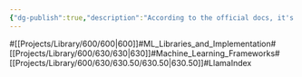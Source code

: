```yaml
---
{"dg-publish":true,"description":"According to the official docs, it's a production-ready framework for RAG-specific operations..","permalink":"/projects/library/600/630/630-50/630-50/","dgPassFrontmatter":true,"noteIcon":"0","created":"2024-05-12T00:50:58.216+09:00","updated":"2024-06-20T03:24:32.538+09:00"}
---
```


#[[Projects/Library/600/600\|600]]#ML_Libraries_and_Implementation#[[Projects/Library/600/630/630\|630]]#Machine_Learning_Frameworks#[[Projects/Library/600/630/630.50/630.50\|630.50]]#LlamaIndex